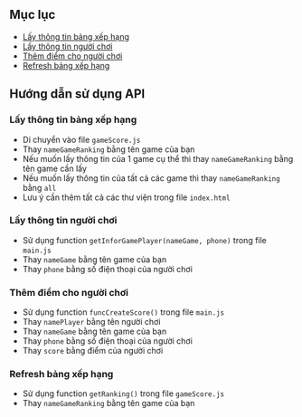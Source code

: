 ## Mục lục
- [Lấy thông tin bảng xếp hạng](#lay-thong-tin-bang-xep-hang)
- [Lấy thông tin người chơi](#lay-thong-tin-nguoi-choi)
- [Thêm điểm cho người chơi](#them-diem-cho-nguoi-choi)
- [Refresh bảng xếp hạng](#refresh-bang-xep-hang)

## Hướng dẫn sử dụng API

<a name="lay-thong-tin-bang-xep-hang"></a>
### Lấy thông tin bảng xếp hạng
- Di chuyển vào file `gameScore.js`
- Thay `nameGameRanking` bằng tên game của bạn
- Nếu muốn lấy thông tin của 1 game cụ thể thì thay `nameGameRanking` bằng tên game cần lấy
- Nếu muốn lấy thông tin của tất cả các game thì thay `nameGameRanking` bằng `all`
- Lưu ý cần thêm tất cả các thư viện trong file `index.html`

<a name="lay-thong-tin-nguoi-choi"></a>
### Lấy thông tin người chơi
- Sử dụng function `getInforGamePlayer(nameGame, phone)` trong file `main.js`
- Thay `nameGame` bằng tên game của bạn
- Thay `phone` bằng số điện thoại của người chơi

<a name="them-diem-cho-nguoi-choi"></a>
### Thêm điểm cho người chơi
- Sử dụng function `funcCreateScore()` trong file `main.js`
- Thay `namePlayer` bằng tên người chơi
- Thay `nameGame` bằng tên game của bạn
- Thay `phone` bằng số điện thoại của người chơi
- Thay `score` bằng điểm của người chơi

<a name="refresh-bang-xep-hang"></a>
### Refresh bảng xếp hạng
- Sử dụng function `getRanking()` trong file `gameScore.js`
- Thay `nameGameRanking` bằng tên game của bạn
